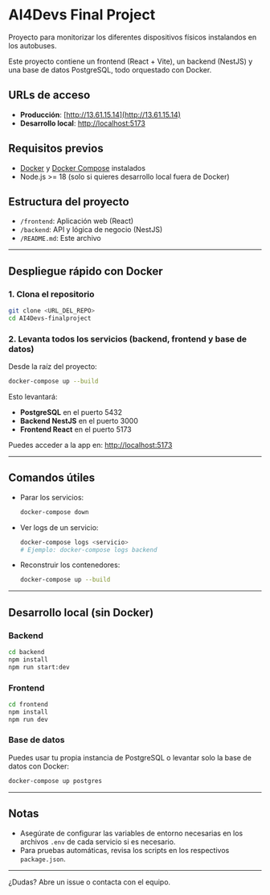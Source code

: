 # AI4Devs Final Project

Proyecto para monitorizar los diferentes dispositivos físicos instalandos en los autobuses. 

Este proyecto contiene un frontend (React + Vite), un backend (NestJS) y una base de datos PostgreSQL, todo orquestado con Docker.

## URLs de acceso
- **Producción**: [http://13.61.15.14](http://13.61.15.14)
- **Desarrollo local**: [http://localhost:5173](http://localhost:5173)


## Requisitos previos
- [Docker](https://www.docker.com/get-started/) y [Docker Compose](https://docs.docker.com/compose/) instalados
- Node.js >= 18 (solo si quieres desarrollo local fuera de Docker)

## Estructura del proyecto
- `/frontend`: Aplicación web (React)
- `/backend`: API y lógica de negocio (NestJS)
- `/README.md`: Este archivo


---

## Despliegue rápido con Docker

### 1. Clona el repositorio
```bash
git clone <URL_DEL_REPO>
cd AI4Devs-finalproject
```

### 2. Levanta todos los servicios (backend, frontend y base de datos)
Desde la raíz del proyecto:

```bash
docker-compose up --build
```

Esto levantará:
- **PostgreSQL** en el puerto 5432
- **Backend NestJS** en el puerto 3000
- **Frontend React** en el puerto 5173

Puedes acceder a la app en: [http://localhost:5173](http://localhost:5173)

---

## Comandos útiles

- Parar los servicios:
  ```bash
  docker-compose down
  ```
- Ver logs de un servicio:
  ```bash
  docker-compose logs <servicio>
  # Ejemplo: docker-compose logs backend
  ```
- Reconstruir los contenedores:
  ```bash
  docker-compose up --build
  ```

---

## Desarrollo local (sin Docker)

### Backend
```bash
cd backend
npm install
npm run start:dev
```

### Frontend
```bash
cd frontend
npm install
npm run dev
```

### Base de datos
Puedes usar tu propia instancia de PostgreSQL o levantar solo la base de datos con Docker:
```bash
docker-compose up postgres
```

---

## Notas
- Asegúrate de configurar las variables de entorno necesarias en los archivos `.env` de cada servicio si es necesario.
- Para pruebas automáticas, revisa los scripts en los respectivos `package.json`.

---

¿Dudas? Abre un issue o contacta con el equipo. 